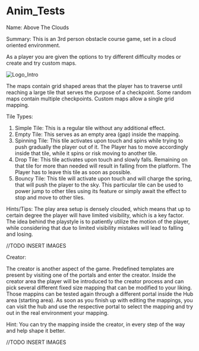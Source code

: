 # Anim_Tests

Name: Above The Clouds

Summary: This is an 3rd person obstacle course game, set in a cloud oriented environment.

As a player you are given the options to try different difficulty modes or create and try custom maps.

![Logo_Intro](https://github.com/matamike/Anim_Tests/assets/55056883/08950a6c-ecdc-4757-bf75-6a946e14308d)

The maps contain grid shaped areas that the player has to traverse until reaching a large tile that serves the purpose of a checkpoint.
Some random maps contain multiple checkpoints. Custom maps allow a single grid mapping.

Tile Types: 
1) Simple Tile: This is a regular tile without any additional effect.
2) Empty Tile: This serves as an empty area (gap) inside the mapping.
3) Spinning Tile: This tile activates upon touch and spins while trying to push gradually the player out of it.
   The Player has to move accordingly inside that tile, while it spins or risk moving to another tile.
4) Drop Tile: This tile activates upon touch and slowly falls. Remaining on that tile for more than needed will result in falling from the platform.
   The Player has to leave this tile as soon as possible.
5) Bouncy Tile: This tile will activate upon touch and will charge the spring, that will push the player to the sky.
   This particular tile can be used to power jump to other tiles using its feature or simply await the effect to stop and move to other tiles.

Hints/Tips: The play area setup is densely clouded, which means that up to certain degree the player will have limited visibility, which is a key factor.
            The idea behind the playstyle is to patiently utilize the motion of the player, while considering that due to limited visibility mistakes will
            lead to falling and losing.

//TODO INSERT IMAGES


Creator:

The creator is another aspect of the game. Predefined templates are present by visiting one of the portals and enter the creator.
Inside the creator area the player will be introduced to the creator process and can pick several different fixed size mapping that can be modified to your liking.
Those mappins can be tested again through a different portal inside the Hub area (starting area). As soon as you finish up with editing the mappings, you can visit the hub
and use the respective portal to select the mapping and try out in the real environment your mapping.

Hint: You can try the mapping inside the creator, in every step of the way and help shape it better.

//TODO INSERT IMAGES
